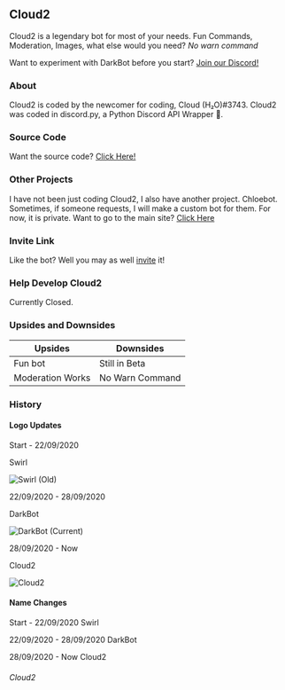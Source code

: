 ## Cloud2

Cloud2 is a legendary bot for most of your needs. Fun Commands, Moderation, Images, what else would you need? *No warn command*


Want to experiment with DarkBot before you start? [Join our Discord!](https://discord.gg/YQvTPCc) 

### About

Cloud2 is coded by the newcomer for coding, Cloud (H₂O)#3743. Cloud2 was coded in discord.py, a Python Discord API Wrapper 🐍. 

### Source Code

Want the source code? [Click Here!](https://github.com/Cloudddy/Cloud2/blob/gh-pages/bot.py)

### Other Projects

I have not been just coding Cloud2, I also have another project. Chloebot. Sometimes, if someone requests, I will make a custom bot for them. For now, it is private. Want to go to the main site? [Click Here](https://www.youtube.com/watch?v=dQw4w9WgXcQ)

### Invite Link

Like the bot? Well you may as well [invite](https://discord.com/api/oauth2/authorize?client_id=749823850660757545&permissions=268453894&redirect_uri=https%3A%2F%2Fdarkkdev.github.io%2F&scope=bot) it!

### Help Develop Cloud2

Currently Closed.


### Upsides and Downsides

Upsides | Downsides
------------ | -------------
Fun bot | Still in Beta
Moderation Works | No Warn Command

### History

#### Logo Updates


Start - 22/09/2020

Swirl

![Swirl (Old)](https://cdn.discordapp.com/attachments/753022422122364991/757811197658529892/images_5.jpeg)


22/09/2020 - 28/09/2020

DarkBot

![DarkBot (Current)](https://cdn.discordapp.com/attachments/753022422122364991/757811382820405338/images_1.jpg)

28/09/2020 - Now

Cloud2

![Cloud2](https://cdn.discordapp.com/attachments/753025370982449152/760032952951635998/download_4.jpg)

#### Name Changes

Start - 22/09/2020
Swirl

22/09/2020 - 28/09/2020
DarkBot

28/09/2020 - Now
Cloud2







###### Cloud2
